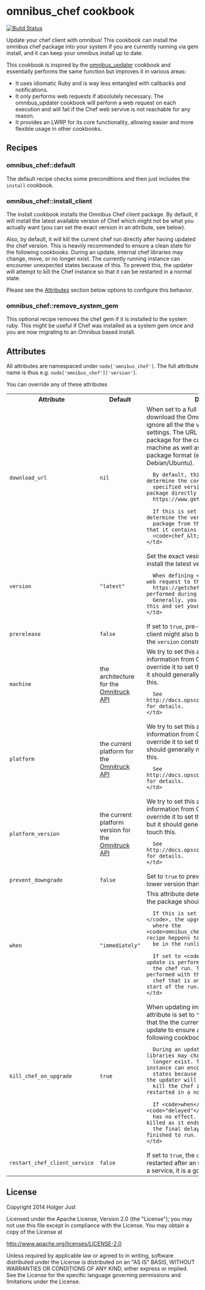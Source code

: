 # omnibus_chef cookbook

[![Build Status](https://travis-ci.org/meineerde-cookbooks/omnibus_chef.svg?branch=master)](https://travis-ci.org/meineerde-cookbooks/omnibus_chef)

Update your chef client with omnibus! This cookbook can install the omnibus
chef package into your system if you are currently running
via gem install, and it can keep your omnibus install up
to date.

This cookbook is inspired by the [omnibus_updater](https://github.com/hw-cookbooks/omnibus_updater)
cookbook and essentially performs the same function but improves it in
various areas:

* It uses idiomatic Ruby and is way less entangled with callbacks and
  notifications.
* It only performs web requests if absolutely necessary. The omnibus_updater
  cookbook will perform a web request on each execution and will fail if the
  Chef web servive is not reachable for any reason.
* It provides an LWRP for its core functionality, allowing easier and more
  flexible usage in other cookbooks.

## Recipes

### omnibus_chef::default

The default recipe checks some preconditions and then just includes the
`install` cookbook.

### omnibus_chef::install_client

The install cookbook installs the Omnibus Chef client package. By default,
it will install the latest available version of Chef which might not be what
you actually want (you can set the exact version in an attribute, see below).

Also, by default, it will kill the current chef run directly after having
updated the chef version. This is heavily recommended to ensure a clean state
for the following cookbooks. During an update, internal chef libraries may
change, move, or no longer exist. The currently running instance can encounter
unexpected states because of this. To prevent this, the updater will attempt
to kill the Chef instance so that it can be restarted in a normal state.

Please see the [Attributes](#Attributes) section below options
to configure this behavior.

### omnibus_chef::remove_system_gem

This optional recipe removes the chef gem if it is installed to the system
ruby. This might be useful if Chef was installed as a system gem once and you
are now migrating to an Omnibus based install.

## Attributes

All attributes are namespaced under `node['omnibus_chef']`. The full
attribute name is thus e.g. `node['omnibus_chef']['version']`.

You can override any of these attributes

<table>
  <tr><th>Attribute</th><th>Default</th><th>Description</th></tr>
  <tr>
    <td><code>download_url</code></td>
    <td><code>nil</code></td>
    <td>
      When set to a full URL, we will use this to download the Omnibus
      package. We will then ignore all the the version  and platform settings.
      The URL must provide the correct package for the current platform and
      machine as well as the correct expected package format (e.g.
      <code>.deb</code> on Debian/Ubuntu).

      By default, this is unset and we determine the correct URL from the
      specified version and download the package directly from
      https://www.getchef.com if required.

      If this is set explicitly, we try to determine the version of the
      package from the URL. It is expected, that it contains the string
      <code>chef_&lt;VERSION&gt;</code>.
    </td>
  </tr>
  <tr>
    <td><code>version</code></td>
    <td><code>"latest"</code></td>
    <td>
      Set the exact vesion to install or <code>"latest"</code> to install the
      latest version available.

      When defining <code>"latest"</code>, a web request to the
      https://getchef.com site always be performed during each chef run.
      Generally, you will want to override this and set your desired version.
    </td>
  </tr>
  <tr>
    <td><code>prerelease</code></td>
    <td><code>false</code></td>
    <td>
      If set to <code>true</code>, pre-release versions of chef-client might
      also be installed if they match the <code>version</code> constraint.
    </td>
  </tr>
  <tr>
    <td><code>machine</code></td>
    <td>the architecture for the <a href="http://docs.opscode.com/api_omnitruck.html">Omnitruck API</a></td>
    <td>
      We try to set this automatically based on information from Ohai. If
      required, you can override it to set the desired architecture, but it
      should generally not be necessary to touch this.

      See http://docs.opscode.com/api_omnitruck.html for details.
    </td>
  </tr>
  <tr>
    <td><code>platform</code></td>
    <td>the current platform for the <a href="http://docs.opscode.com/api_omnitruck.html">Omnitruck API</a></td>
    <td>
      We try to set this automatically based on information from Ohai. If
      required, you can override it to set the desired platform, but it should
      generally not be necessary to touch this.

      See http://docs.opscode.com/api_omnitruck.html for details.
    </td>
  </tr>
  <tr>
    <td><code>platform_version</code></td>
    <td>the current platform version for the <a href="http://docs.opscode.com/api_omnitruck.html">Omnitruck API</a></td>
    <td>
      We try to set this automatically based on information from Ohai. If
      required, you can override it to set the desired platform version,
      but it should generally not be necessary to touch this.

      See http://docs.opscode.com/api_omnitruck.html for details.
    </td>
  </tr>
  <tr>
    <td><code>prevent_downgrade</code></td>
    <td><code>false</code></td>
    <td>
      Set to <code>true</code> to prevent the installation of a lower version
      than is currently installed.
    </td>
  </tr>
  <tr>
    <td><code>when</code></td>
    <td><code>"immediately"</code></td>
    <td>
      This attribute determines when in a Chef run the package should be
      updated.

      If this is set to <code>"immediately"</code>, the upgrade is performed
      where the <code>omnibus_chef::install_client</code> recipe heppens to
      be in the runlist.

      If set to <code>"delayed"</code>, the update is performed at the end of
      the chef run. The current run thus is performed with the version of
      chef that is on the system during the start of the run.
    </td>
  </tr>
  <tr>
    <td><code>kill_chef_on_upgrade</code></td>
    <td><code>true</code></td>
    <td>
      When updating immediately (i.e. if the <code>when</code> attribute is
      set to <code>"immediately"</code>, this ensures that the the current
      chef run is killed after an update to ensure a clean state for the
      following cookbooks.

      During an update, internal chef libraries may change, move, or no
      longer exist. The currently running instance can encounter unexpected
      states because of this. To prevent this, the updater will attempt to
      kill the Chef instance so that it can be restarted in a normal state.

      If <code>when</code> is set to <code>"delayed"</code>, this attribute
      has no effect. The chef run is then not killed as it ends anyway after
      the final delayed notifications have finished to run.
    </td>
  </tr>
  <tr>
    <td><code>restart_chef_client_service</code></td>
    <td><code>false</code></td>
    <td>
      If set to <code>true</code>, the <code>chef-client</code> service is
      restarted after an upgrade. If you use chef as a service, it is a good
      idea to set this to <code>true</code>.
    </td>
  </tr>
</table>

## License

Copyright 2014 Holger Just

Licensed under the Apache License, Version 2.0 (the "License");
you may not use this file except in compliance with the License.
You may obtain a copy of the License at

http://www.apache.org/licenses/LICENSE-2.0

Unless required by applicable law or agreed to in writing, software
distributed under the License is distributed on an "AS IS" BASIS,
WITHOUT WARRANTIES OR CONDITIONS OF ANY KIND, either express or implied.
See the License for the specific language governing permissions and
limitations under the License.
